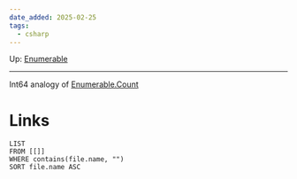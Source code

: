```yaml
---
date_added: 2025-02-25
tags:
  - csharp
---
```

Up: [Enumerable](Enumerable.md)
___
 Int64 analogy of [Enumerable.Count](Enumerable.Count.md)

# Links
```dataview
LIST
FROM [[]]
WHERE contains(file.name, "")
SORT file.name ASC
```
